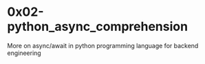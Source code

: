 # 0x02-python_async_comprehension
More on async/await in python programming language for backend engineering
